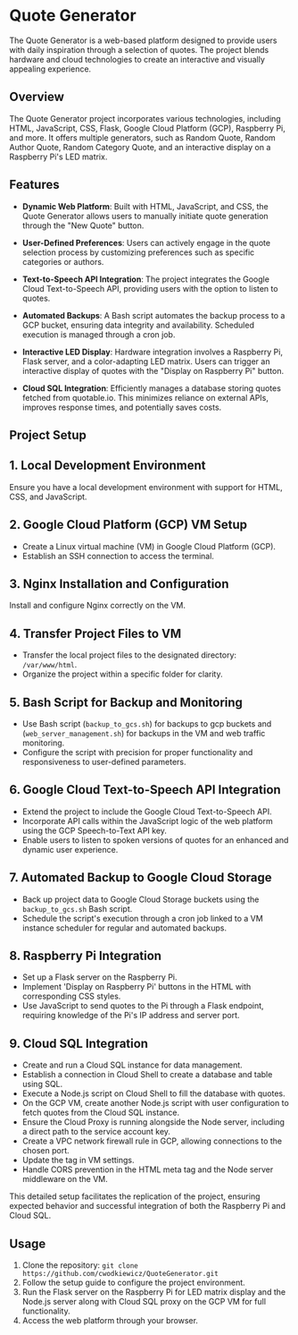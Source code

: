 # Quote Generator

The Quote Generator is a web-based platform designed to provide users with daily inspiration through a selection of quotes. The project blends hardware and cloud technologies to create an interactive and visually appealing experience.

## Overview

The Quote Generator project incorporates various technologies, including HTML, JavaScript, CSS, Flask, Google Cloud Platform (GCP), Raspberry Pi, and more. It offers multiple generators, such as Random Quote, Random Author Quote, Random Category Quote, and an interactive display on a Raspberry Pi's LED matrix.

## Features

- **Dynamic Web Platform**: Built with HTML, JavaScript, and CSS, the Quote Generator allows users to manually initiate quote generation through the "New Quote" button.

- **User-Defined Preferences**: Users can actively engage in the quote selection process by customizing preferences such as specific categories or authors.

- **Text-to-Speech API Integration**: The project integrates the Google Cloud Text-to-Speech API, providing users with the option to listen to quotes.

- **Automated Backups**: A Bash script automates the backup process to a GCP bucket, ensuring data integrity and availability. Scheduled execution is managed through a cron job.

- **Interactive LED Display**: Hardware integration involves a Raspberry Pi, Flask server, and a color-adapting LED matrix. Users can trigger an interactive display of quotes with the "Display on Raspberry Pi" button.

- **Cloud SQL Integration**: Efficiently manages a database storing quotes fetched from quotable.io. This minimizes reliance on external APIs, improves response times, and potentially saves costs.

## Project Setup

## 1. Local Development Environment

Ensure you have a local development environment with support for HTML, CSS, and JavaScript.

## 2. Google Cloud Platform (GCP) VM Setup

- Create a Linux virtual machine (VM) in Google Cloud Platform (GCP).
- Establish an SSH connection to access the terminal.

## 3. Nginx Installation and Configuration

Install and configure Nginx correctly on the VM.

## 4. Transfer Project Files to VM

- Transfer the local project files to the designated directory: `/var/www/html`.
- Organize the project within a specific folder for clarity.

## 5. Bash Script for Backup and Monitoring

- Use Bash script (`backup_to_gcs.sh`) for backups to gcp buckets and (`web_server_management.sh`) for backups in the VM and web traffic monitoring.
- Configure the script with precision for proper functionality and responsiveness to user-defined parameters.

## 6. Google Cloud Text-to-Speech API Integration

- Extend the project to include the Google Cloud Text-to-Speech API.
- Incorporate API calls within the JavaScript logic of the web platform using the GCP Speech-to-Text API key.
- Enable users to listen to spoken versions of quotes for an enhanced and dynamic user experience.

## 7. Automated Backup to Google Cloud Storage

- Back up project data to Google Cloud Storage buckets using the `backup_to_gcs.sh` Bash script.
- Schedule the script's execution through a cron job linked to a VM instance scheduler for regular and automated backups.

## 8. Raspberry Pi Integration

- Set up a Flask server on the Raspberry Pi.
- Implement 'Display on Raspberry Pi' buttons in the HTML with corresponding CSS styles.
- Use JavaScript to send quotes to the Pi through a Flask endpoint, requiring knowledge of the Pi's IP address and server port.

## 9. Cloud SQL Integration

- Create and run a Cloud SQL instance for data management.
- Establish a connection in Cloud Shell to create a database and table using SQL.
- Execute a Node.js script on Cloud Shell to fill the database with quotes.
- On the GCP VM, create another Node.js script with user configuration to fetch quotes from the Cloud SQL instance.
- Ensure the Cloud Proxy is running alongside the Node server, including a direct path to the service account key.
- Create a VPC network firewall rule in GCP, allowing connections to the chosen port.
- Update the tag in VM settings.
- Handle CORS prevention in the HTML meta tag and the Node server middleware on the VM.

This detailed setup facilitates the replication of the project, ensuring expected behavior and successful integration of both the Raspberry Pi and Cloud SQL.

## Usage

1. Clone the repository: `git clone https://github.com/cwodkiewicz/QuoteGenerator.git`
2. Follow the setup guide to configure the project environment.
3. Run the Flask server on the Raspberry Pi for LED matrix display and the Node.js server along with Cloud SQL proxy on the GCP VM for full functionality.
4. Access the web platform through your browser.
